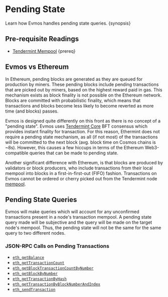 <!--
order: 5
-->

# Pending State

Learn how Evmos handles pending state queries. {synopsis}

## Pre-requisite Readings

- [Tendermint Mempool](https://docs.tendermint.com/master/tendermint-core/mempool/) {prereq}

## Evmos vs Ethereum

In Ethereum, pending blocks are generated as they are queued for production by miners. These pending
blocks include pending transactions that are picked out by miners, based on the highest reward paid
in gas. This mechanism exists as block finality is not possible on the Ethereum network. Blocks are
committed with probabilistic finality, which means that transactions and blocks become less likely
to become reverted as more time (and blocks) passes.

Evmos is designed quite differently on this front as there is no concept of a "pending state".
Evmos uses [Tendermint Core](https://docs.tendermint.com/) BFT consensus which provides instant
finality for transaction. For this reason, Ethermint does not require a pending state mechanism, as
all (if not most) of the transactions will be committed to the next block (avg.
block time on Cosmos chains is ~8s).
However, this causes a
few hiccups in terms of the Ethereum Web3-compatible queries that can be made to pending state.

Another significant difference with Ethereum, is that blocks are produced by validators or block producers,
who include transactions from their local mempool into blocks in a first-in-first-out (FIFO) fashion.
Transactions on Evmos cannot be ordered or cherry picked out from the Tendermint node [mempool](https://docs.tendermint.com/master/tendermint-core/mempool/).

## Pending State Queries

Evmos will make queries which will account for any unconfirmed transactions present in a node's
transaction mempool. A pending state query made will be subjective and the query will be made on the
target node's mempool. Thus, the pending state will not be the same for the same query to two
different nodes.

### JSON-RPC Calls on Pending Transactions

- [`eth_getBalance`](./../../developers/json-rpc/endpoints.md#eth_getbalance)
- [`eth_getTransactionCount`](./../../developers/json-rpc/endpoints.md#eth-gettransactioncount)
- [`eth_getBlockTransactionCountByNumber`](./../../developers/json-rpc/endpoints.md#eth-getblocktransactioncountbynumber)
- [`eth_getBlockByNumber`](./../../developers/json-rpc/endpoints.md#eth-getblockbynumber)
- [`eth_getTransactionByHash`](./../../developers/json-rpc/endpoints.md#eth-gettransactionbyhash)
- [`eth_getTransactionByBlockNumberAndIndex`](./../../developers/json-rpc/endpoints.md#eth-gettransactionbyblockhashandindex)
- [`eth_sendTransaction`](./../../developers/json-rpc/endpoints.md#eth-sendtransaction)

